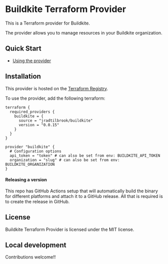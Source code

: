 # Buildkite Terraform Provider

This is a Terraform provider for Buildkite.

The provider allows you to manage resources in your Buildkite organization.

## Quick Start

- [Using the provider](https://registry.terraform.io/providers/jradtilbrook/buildkite/latest)

## Installation

This provider is hosted on the [Terraform Registry](https://registry.terraform.io/).

To use the provider, add the following terraform:

```hcl
terraform {
  required_providers {
    buildkite = {
      source = "jradtilbrook/buildkite"
      version = "0.0.15"
    }
  }
}

provider "buildkite" {
  # Configuration options
  api_token = "token" # can also be set from env: BUILDKITE_API_TOKEN
  organization = "slug" # can also be set from env: BUILDKITE_ORGANIZATION
}
```

#### Releasing a version

This repo has GitHub Actions setup that will automatically build the binary for different platforms and attach it to a
GitHub release. All that is required is to create the release in GitHub.

## License

Buildkite Terraform Provider is licensed under the MIT license.

## Local development

Contributions welcome!!

